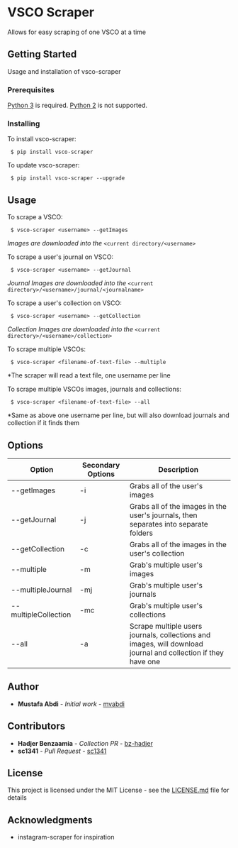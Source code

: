 # VSCO Scraper

Allows for easy scraping of one VSCO at a time

## Getting Started

Usage and installation of vsco-scraper

### Prerequisites

[Python 3](https://www.python.org/downloads/) is required. [Python 2](https://www.python.org/downloads/) is not supported.

### Installing

To install vsco-scraper:

```
 $ pip install vsco-scraper
```

To update vsco-scraper:

```
 $ pip install vsco-scraper --upgrade
```

## Usage

To scrape a VSCO:

```
 $ vsco-scraper <username> --getImages
```

_Images are downloaded into the_ `<current directory/<username>`

To scrape a user's journal on VSCO:

```
 $ vsco-scraper <username> --getJournal
```

_Journal Images are downloaded into the_ `<current directory>/<username>/journal/<journalname>`

To scrape a user's collection on VSCO:

```
 $ vsco-scraper <username> --getCollection
```

_Collection Images are downloaded into the_ `<current directory>/<username>/collection>`

To scrape multiple VSCOs:

```
 $ vsco-scraper <filename-of-text-file> --multiple
```

\*The scraper will read a text file, one username per line

To scrape multiple VSCOs images, journals and collections:

```
 $ vsco-scraper <filename-of-text-file> --all
```

\*Same as above one username per line, but will also download journals and collection if it finds them

## Options

| Option               | Secondary Options | Description                                                                                                   |
| -------------------- | ----------------- | ------------------------------------------------------------------------------------------------------------- |
| --getImages          | -i                | Grabs all of the user's images                                                                                |
| --getJournal         | -j                | Grabs all of the images in the user's journals, then separates into separate folders                          |
| --getCollection      | -c                | Grabs all of the images in the user's collection                                                              |
| --multiple           | -m                | Grab's multiple user's images                                                                                 |
| --multipleJournal    | -mj               | Grab's multiple user's journals                                                                               |
| --multipleCollection | -mc               | Grab's multiple user's collections                                                                            |
| --all                | -a                | Scrape multiple users journals, collections and images, will download journal and collection if they have one |

## Author

- **Mustafa Abdi** - _Initial work_ - [mvabdi](https://github.com/mvabdi)

## Contributors

- **Hadjer Benzaamia** - _Collection PR_ - [bz-hadjer](https://github.com/bz-hadjer)
- **sc1341** - _Pull Request_ - [sc1341](https://github.com/sc1341)

## License

This project is licensed under the MIT License - see the [LICENSE.md](LICENSE.md) file for details

## Acknowledgments

- instagram-scraper for inspiration

